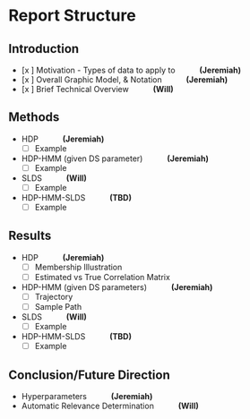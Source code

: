 Report Structure
================

Introduction
------------

-	[x ] Motivation - Types of data to apply to  &nbsp; &nbsp; &nbsp; &nbsp; &nbsp; **(Jeremiah)**
-	[x ] Overall Graphic Model, & Notation &nbsp; &nbsp; &nbsp; &nbsp; &nbsp; **(Jeremiah)**
-	[x ] Brief Technical Overview &nbsp; &nbsp; &nbsp; &nbsp; &nbsp; **(Will)**

Methods
-------

-	HDP &nbsp; &nbsp; &nbsp; &nbsp; &nbsp; **(Jeremiah)**
	-	[ ] Example
-	HDP-HMM (given DS parameter) &nbsp; &nbsp; &nbsp; &nbsp; &nbsp; **(Jeremiah)**
	-	[ ] Example
-	SLDS &nbsp; &nbsp; &nbsp; &nbsp; &nbsp; **(Will)**
	-	[ ] Example
-	HDP-HMM-SLDS &nbsp; &nbsp; &nbsp; &nbsp; &nbsp; **(TBD)**
	-	[ ] Example

Results
-------

-	HDP &nbsp; &nbsp; &nbsp; &nbsp; &nbsp; **(Jeremiah)**
	-	[ ] Membership Illustration
	-	[ ] Estimated vs True Correlation Matrix
-	HDP-HMM (given DS parameters) &nbsp; &nbsp; &nbsp; &nbsp; &nbsp; **(Jeremiah)**
	-	[ ] Trajectory
	-	[ ] Sample Path
-	SLDS &nbsp; &nbsp; &nbsp; &nbsp; &nbsp; **(Will)**
	-	[ ] Example
-	HDP-HMM-SLDS &nbsp; &nbsp; &nbsp; &nbsp; &nbsp; **(TBD)**
	-	[ ] Example

Conclusion/Future Direction
---------------------------

-	Hyperparameters &nbsp; &nbsp; &nbsp; &nbsp; &nbsp; **(Jeremiah)**
-	Automatic Relevance Determination &nbsp; &nbsp; &nbsp; &nbsp; &nbsp; **(Will)**

